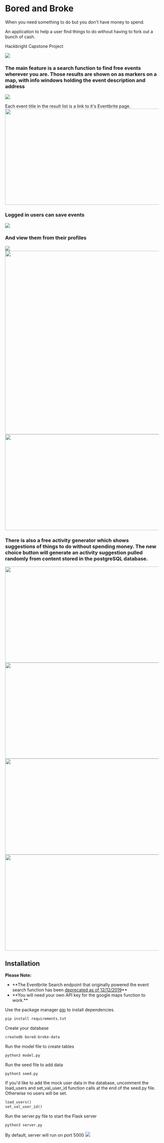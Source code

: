 # Bored and Broke

When you need something to do but you don't have money to spend.

An application to help a user find things to do without having to fork out a bunch of cash.

Hackbright Capstone Project

<img src="./screenshots/george-register.gif">


<h3>The main feature is a search function to find free
events wherever you are. Those results are shown on as markers on a map, with info windows holding the event description and address</h3>
<img src="./screenshots/welcome-george.gif">

Each event title in the result list is a link to it's Eventbrite page.
<img src="./screenshots/info-window.png" width="600px" height="314px" align="center">

<h3>Logged in users can save events</h3>
<img src="./screenshots/george-save-event.gif">

<h3>And view them from their profiles</h3>
<img src="./screenshots/george-see-saved.gif">
<div>
<img src="./screenshots/user-profile.png" width="600px">
<img src="./screenshots/user-saved-events.png" width="600px" height="314px">
</div>

<h3>There is also a free activity generator which shows suggestions of things to do without spending money.
The new choice button will generate an activity suggestion pulled randomly from content stored in the postgreSQL database.</h3>

<img src="./screenshots/free-activity-start.png" width="600px" height="314px">
<img src="./screenshots/do-some-yoga.png" width="600px" height="314px">
<img src="./screenshots/read-a-book.png" width="600px" height="314px">
<img src="./screenshots/write-a-gratitude-list.png" width="600px" height="314px">

## Installation

**Please Note:**<br>
<ul>
<li>**The Eventbrite Search endpoint that originally powered the event search function has been <a href="https://www.eventbrite.com/platform/docs/changelog" target="_blank">deprecated as of 12/12/2019</a>**</li>
<li>**You will need your own API key for the google maps function to work.**</li>
</ul>

Use the package manager [pip](https://pip.pypa.io/en/stable/) to install dependencies.

```bash
pip install requirements.txt
```

Create your database

```bash
createdb bored-broke-data
```

Run the model file to create tables
```bash
python3 model.py
```

Run the seed file to add data
```bash
python3 seed.py
```

If you'd like to add the mock user data in the database, uncomment the load_users and set_val_user_id function calls at the end of the seed.py file. Otherwise no users will be set.
```python
load_users()
set_val_user_id()
```

Run the server.py file to start the Flask server
```bash
python3 server.py
```
By default, server will run on port 5000
<img src="./screenshots/port-5000.png">


